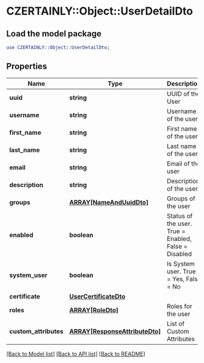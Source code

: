 # CZERTAINLY::Object::UserDetailDto

## Load the model package
```perl
use CZERTAINLY::Object::UserDetailDto;
```

## Properties
Name | Type | Description | Notes
------------ | ------------- | ------------- | -------------
**uuid** | **string** | UUID of the User | 
**username** | **string** | Username of the user | 
**first_name** | **string** | First name of the user | [optional] 
**last_name** | **string** | Last name of the user | [optional] 
**email** | **string** | Email of the user | [optional] 
**description** | **string** | Description of the user | [optional] 
**groups** | [**ARRAY[NameAndUuidDto]**](NameAndUuidDto.md) | Groups of the user | 
**enabled** | **boolean** | Status of the user. True &#x3D; Enabled, False &#x3D; Disabled | 
**system_user** | **boolean** | Is System user. True &#x3D; Yes, False &#x3D; No | 
**certificate** | [**UserCertificateDto**](UserCertificateDto.md) |  | [optional] 
**roles** | [**ARRAY[RoleDto]**](RoleDto.md) | Roles for the user | 
**custom_attributes** | [**ARRAY[ResponseAttributeDto]**](ResponseAttributeDto.md) | List of Custom Attributes | [optional] 

[[Back to Model list]](../README.md#documentation-for-models) [[Back to API list]](../README.md#documentation-for-api-endpoints) [[Back to README]](../README.md)


